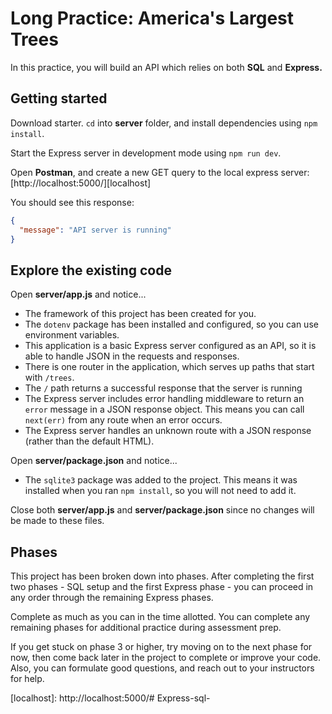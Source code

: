 # Long Practice: America's Largest Trees

In this practice, you will build an API which relies on both **SQL** and 
**Express.**

## Getting started

Download starter. `cd` into __server__ folder, and install dependencies using
`npm install`. 

Start the Express server in development mode using `npm run dev`.

Open **Postman**, and create a new GET query to the local express server:
[http://localhost:5000/][localhost]

You should see this response:

```json
{
  "message": "API server is running"
}
```

## Explore the existing code

Open __server/app.js__ and notice...

* The framework of this project has been created for you.
* The `dotenv` package has been installed and configured, so you can use
 environment variables.
* This application is a basic Express server configured as an API, so it is able
  to handle JSON in the requests and responses.
* There is one router in the application, which serves up paths that start with
  `/trees`.
* The `/` path returns a successful response that the server is running
* The Express server includes error handling middleware to return an `error`
  message in a JSON response object. This means you can call `next(err)`
  from any route when an error occurs.
* The Express server handles an unknown route with a JSON response (rather than
  the default HTML).

Open __server/package.json__ and notice...

* The `sqlite3` package was added to the project. This means it was installed 
  when you ran `npm install`, so you will not need to add it.

Close both __server/app.js__ and __server/package.json__ since no changes will
be made to these files.

## Phases

This project has been broken down into phases. After completing the first two
phases - SQL setup and the first Express phase - you can proceed in any order
through the remaining Express phases.

Complete as much as you can in the time allotted. You can complete any remaining
phases for additional practice during assessment prep.

If you get stuck on phase 3 or higher, try moving on to the next phase for now,
then come back later in the project to complete or improve your code. Also, you
can formulate good questions, and reach out to your instructors for help.

[localhost]: http://localhost:5000/# Express-sql-
